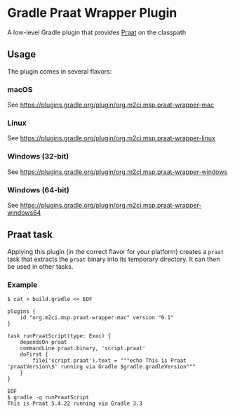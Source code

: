 Gradle Praat Wrapper Plugin
===========================

A low-level Gradle plugin that provides [Praat](http://praat.org/) on the classpath

Usage
-----

The plugin comes in several flavors:

### macOS

See https://plugins.gradle.org/plugin/org.m2ci.msp.praat-wrapper-mac

### Linux

See https://plugins.gradle.org/plugin/org.m2ci.msp.praat-wrapper-linux

### Windows (32-bit)

See https://plugins.gradle.org/plugin/org.m2ci.msp.praat-wrapper-windows

### Windows (64-bit)

See https://plugins.gradle.org/plugin/org.m2ci.msp.praat-wrapper-windows64

Praat task
----------

Applying this plugin (in the correct flavor for your platform) creates a `praat` task that extracts the `praat` binary into its temporary directory.
It can then be used in other tasks.

### Example

```
$ cat > build.gradle << EOF

plugins {
    id "org.m2ci.msp.praat-wrapper-mac" version "0.1"
}

task runPraatScript(type: Exec) {
    dependsOn praat
    commandLine praat.binary, 'script.praat'
    doFirst {
        file('script.praat').text = """echo This is Praat 'praatVersion\$' running via Gradle $gradle.gradleVersion"""
    }
}

EOF
$ gradle -q runPraatScript
This is Praat 5.4.22 running via Gradle 3.3
```
